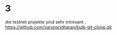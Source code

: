 # 3 
die testnet projekte sind sehr intresant . 
https://github.com/varunsridharan/bulk-git-clone.git
